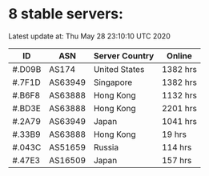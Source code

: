 # 8 stable servers:

Latest update at: Thu May 28 23:10:10 UTC 2020

| ID | ASN | Server Country | Online |
| -- | --- | -------------- | ------ |
| #.D09B | AS174 | United States | 1382 hrs |
| #.7F1D | AS63949 | Singapore | 1382 hrs |
| #.B6F8 | AS63888 | Hong Kong | 1132 hrs |
| #.BD3E | AS63888 | Hong Kong | 2201 hrs |
| #.2A79 | AS63949 | Japan | 1041 hrs |
| #.33B9 | AS63888 | Hong Kong | 19 hrs |
| #.043C | AS51659 | Russia | 114 hrs |
| #.47E3 | AS16509 | Japan | 157 hrs |

